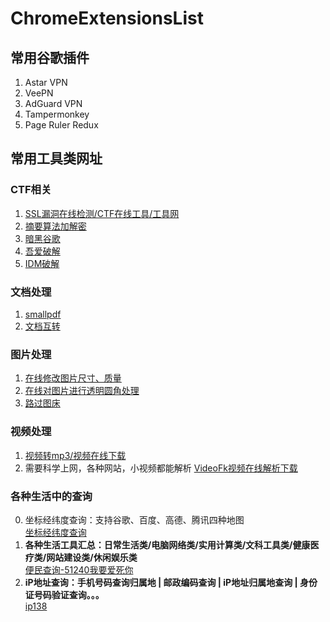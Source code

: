 # ChromeExtensionsList
## 常用谷歌插件
<ol>
  <li>Astar VPN</li>
  <li>VeePN</li>
  <li>AdGuard VPN</li>
  <li>Tampermonkey</li>
  <li>Page Ruler Redux</li>
</ol>

## 常用工具类网址
### CTF相关
1. [SSL漏洞在线检测/CTF在线工具/工具网](https://www.ssleye.com/)
2. [摘要算法加解密](http://www.mxcz.net/)
3. [暗黑谷歌](https://www.shodan.io/)
4. [吾爱破解](https://www.52pojie.cn/)
5. [IDM破解](https://crackingpatching.com/)
### 文档处理
1. [smallpdf](https://smallpdf.com/)
2. [文档互转](https://www.addpdf.cn/)
### 图片处理
1. [在线修改图片尺寸、质量](https://www.yasuotu.com/)
2. [在线对图片进行透明圆角处理](http://yj.duduxuexi.com/)
3. [路过图床](https://imgchr.com/)
### 视频处理
1. [视频转mp3/视频在线下载](https://offmp3.com/)
2. 需要科学上网，各种网站，小视频都能解析
[VideoFk视频在线解析下载](https://www.videofk.com/)
### 各种生活中的查询
0. 坐标经纬度查询：支持谷歌、百度、高德、腾讯四种地图</br>
[坐标经纬度查询](https://offmp3.com/)
1. **各种生活工具汇总：日常生活类/电脑网络类/实用计算类/文科工具类/健康医疗类/网站建设类/休闲娱乐类**</br>
[便民查询-51240我要爱死你](https://www.51240.com/)
2. **iP地址查询：手机号码查询归属地 | 邮政编码查询 | iP地址归属地查询 | 身份证号码验证查询。。。**</br>
[ip138](https://www.ip138.com/)
